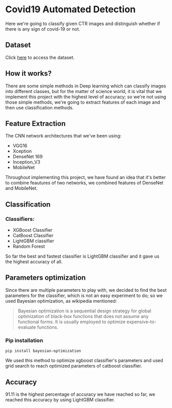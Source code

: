 # Covid19 Automated Detection
Here we're going to classify given CTR images and distinguish whether if there is any sign of covid-19 or not.

## Dataset
Click [here](https://github.com/muhammedtalo/COVID-19) to access the dataset.
## How it works?
There are some simple methods in Deep learning which can classify images into different classes, but for the matter of science world, it is vital that we implement this project with the highest level of accuracy; so we're not using those simple methods, we're going to extract features of each image and then use classification methods.

## Feature Extraction
The CNN network architectures that we've been using:
* VGG16
* Xception
* DenseNet 169
* Inception_V3
* MobileNet

Throughout implementing this project, we have found an idea that it's better to combine feautures of two networks, we combined features of DenseNet and MobileNet.

## Classification
### Classifiers:
* XGBoost Classifier
* CatBoost Classifier
* LightGBM classifier
* Random Forest

So far the best and fastest classifier is LightGBM classifier and it gave us the highest accuracy of all.

## Parameters optimization
Since there are multiple parameters to play with, we decided to find the best parameters for the classifier, which is not an easy experiment to do; so we used Bayesian optimization, as wikipedia mentioned:
> Bayesian optimization is a sequential design strategy for global optimization of black-box functions that does not assume any functional forms. It is usually employed to optimize expensive-to-evaluate functions.

### Pip installation
```
pip install bayesian-optimization
```
We used this method to optimize xgboost classifier's parameters and used grid search to reach optimized parameters of catboost classifier.


## Accuracy
91.11 is the highest percentage of accuracy we have reached so far, we reached this accuracy by using LightGBM classifier.

